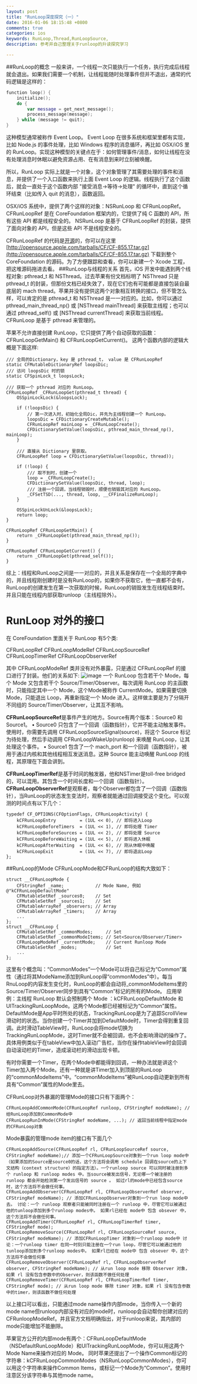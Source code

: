 ```yaml
---
layout: post
title: "RunLoop深度探究（一）"
date: 2016-01-06 18:15:48 +0800
comments: true
categories: ios
keywords: RunLoop,Thread,RunLoopSource,
description: 参考并自己整理关于runloop的升读探究学习

---
```


##RunLoop的概念
一般来讲，一个线程一次只能执行一个任务，执行完成后线程就会退出。如果我们需要一个机制，让线程能随时处理事件但并不退出，通常的代码逻辑是这样的：
```swift
function loop() {
    initialize();
    do {
        var message = get_next_message();
        process_message(message);
    } while (message != quit);
}
```
这种模型通常被称作 Event Loop。 Event Loop 在很多系统和框架里都有实现，比如 Node.js 的事件处理，比如 Windows 程序的消息循环，再比如 OSX/iOS 里的 RunLoop。实现这种模型的关键点在于：如何管理事件/消息，如何让线程在没有处理消息时休眠以避免资源占用、在有消息到来时立刻被唤醒。

所以，RunLoop 实际上就是一个对象，这个对象管理了其需要处理的事件和消息，并提供了一个入口函数来执行上面 Event Loop 的逻辑。线程执行了这个函数后，就会一直处于这个函数内部 "接受消息->等待->处理" 的循环中，直到这个循环结束（比如传入 quit 的消息），函数返回。

OSX/iOS 系统中，提供了两个这样的对象：NSRunLoop 和 CFRunLoopRef。
CFRunLoopRef 是在 CoreFoundation 框架内的，它提供了纯 C 函数的 API，所有这些 API 都是线程安全的。
NSRunLoop 是基于 CFRunLoopRef 的封装，提供了面向对象的 API，但是这些 API 不是线程安全的。

CFRunLoopRef 的代码是[开源](http://opensource.apple.com/source/CF/CF-855.17/CFRunLoop.c)的，你可以在这里 [http://opensource.apple.com/tarballs/CF/CF-855.17.tar.gz](http://opensource.apple.com/tarballs/CF/CF-855.17.tar.gz) 下载到整个 CoreFoundation 的源码。为了方便跟踪和查看，你可以新建一个 Xcode 工程，把这堆源码拖进去看。
##RunLoop与线程的关系
首先，iOS 开发中能遇到两个线程对象: pthread_t 和 NSThread。过去苹果有份文档标明了 NSThread 只是 pthread_t 的封装，但那份文档已经失效了，现在它们也有可能都是直接包装自最底层的 mach thread。苹果并没有提供这两个对象相互转换的接口，但不管怎么样，可以肯定的是 pthread_t 和 NSThread 是一一对应的。比如，你可以通过 pthread_main_thread_np() 或 [NSThread mainThread] 来获取主线程；也可以通过 pthread_self() 或 [NSThread currentThread] 来获取当前线程。CFRunLoop 是基于 pthread 来管理的。

苹果不允许直接创建 RunLoop，它只提供了两个自动获取的函数：CFRunLoopGetMain() 和 CFRunLoopGetCurrent()。 这两个函数内部的逻辑大概是下面这样:
```objc
/// 全局的Dictionary，key 是 pthread_t， value 是 CFRunLoopRef
static CFMutableDictionaryRef loopsDic;
/// 访问 loopsDic 时的锁
static CFSpinLock_t loopsLock;
 
/// 获取一个 pthread 对应的 RunLoop。
CFRunLoopRef _CFRunLoopGet(pthread_t thread) {
    OSSpinLockLock(&loopsLock);
    
    if (!loopsDic) {
        // 第一次进入时，初始化全局Dic，并先为主线程创建一个 RunLoop。
        loopsDic = CFDictionaryCreateMutable();
        CFRunLoopRef mainLoop = _CFRunLoopCreate();
        CFDictionarySetValue(loopsDic, pthread_main_thread_np(), mainLoop);
    }
    
    /// 直接从 Dictionary 里获取。
    CFRunLoopRef loop = CFDictionaryGetValue(loopsDic, thread));
    
    if (!loop) {
        /// 取不到时，创建一个
        loop = _CFRunLoopCreate();
        CFDictionarySetValue(loopsDic, thread, loop);
        /// 注册一个回调，当线程销毁时，顺便也销毁其对应的 RunLoop。
        _CFSetTSD(..., thread, loop, __CFFinalizeRunLoop);
    }
    
    OSSpinLockUnLock(&loopsLock);
    return loop;
}
 
CFRunLoopRef CFRunLoopGetMain() {
    return _CFRunLoopGet(pthread_main_thread_np());
}
 
CFRunLoopRef CFRunLoopGetCurrent() {
    return _CFRunLoopGet(pthread_self());
}
```
综上：线程和RunLoop之间是一一对应的，并且关系是保存在一个全局的字典中的，并且线程刚创建时是没有RunLoop的，如果你不获取它，他一直都不会有，RunLoop的创建发生在第一次获取的时候，RunLoop的销毁发生在线程结束时。并且只能在线程内部获取runloop（主线程除外）。
# RunLoop 对外的接口
在 CoreFoundation 里面关于 RunLoop 有5个类:

CFRunLoopRef
CFRunLoopModeRef
CFRunLoopSourceRef
CFRunLoopTimerRef
CFRunLoopObserverRef

其中 CFRunLoopModeRef 类并没有对外暴露，只是通过 CFRunLoopRef 的接口进行了封装。他们的关系如下:
![image](http://blog.ibireme.com/wp-content/uploads/2015/05/RunLoop_0.png)
一个 RunLoop 包含若干个 Mode，每个 Mode 又包含若干个 Source/Timer/Observer。每次调用 RunLoop 的主函数时，只能指定其中一个 Mode，这个Mode被称作 CurrentMode。如果需要切换 Mode，只能退出 Loop，再重新指定一个 Mode 进入。这样做主要是为了分隔开不同组的 Source/Timer/Observer，让其互不影响。

**CFRunLoopSourceRef**是事件产生的地方。Source有两个版本：Source0 和 Source1。
• Source0 只包含了一个回调（函数指针），它并不能主动触发事件。使用时，你需要先调用 CFRunLoopSourceSignal(source)，将这个 Source 标记为待处理，然后手动调用 CFRunLoopWakeUp(runloop) 来唤醒 RunLoop，让其处理这个事件。
• Source1 包含了一个 mach_port 和一个回调（函数指针），被用于通过内核和其他线程相互发送消息。这种 Source 能主动唤醒 RunLoop 的线程，其原理在下面会讲到。

**CFRunLoopTimerRef**是基于时间的触发器，他和NSTimer是toll-free bridged的，可以混用。其包含一个时间长度和一个回调（函数指针）。
**CFRunLoopObserverRef**是观察者，每个Observer都包含了一个回调（函数指针），当RunLoop的状态发生变法时，观察者就能通过回调接受这个变化。可以观测的时间点有以下几个：
```objc
typedef CF_OPTIONS(CFOptionFlags, CFRunLoopActivity) {
    kCFRunLoopEntry         = (1UL << 0), // 即将进入Loop
    kCFRunLoopBeforeTimers  = (1UL << 1), // 即将处理 Timer
    kCFRunLoopBeforeSources = (1UL << 2), // 即将处理 Source
    kCFRunLoopBeforeWaiting = (1UL << 5), // 即将进入休眠
    kCFRunLoopAfterWaiting  = (1UL << 6), // 刚从休眠中唤醒
    kCFRunLoopExit          = (1UL << 7), // 即将退出Loop
};
```

##RunLoop的Mode
CFRunLoopMode和CFRunLoop的结构大致如下：
```objc
struct __CFRunLoopMode {
    CFStringRef _name;            // Mode Name, 例如 @"kCFRunLoopDefaultMode"
    CFMutableSetRef _sources0;    // Set
    CFMutableSetRef _sources1;    // Set
    CFMutableArrayRef _observers; // Array
    CFMutableArrayRef _timers;    // Array
    ...
};
struct __CFRunLoop {
    CFMutableSetRef _commonModes;     // Set
    CFMutableSetRef _commonModeItems; // Set<Source/Observer/Timer>
    CFRunLoopModeRef _currentMode;    // Current Runloop Mode
    CFMutableSetRef _modes;           // Set
    ...
};
```
这里有个概念叫：“CommonModes”一个Mode可以将自己标记为“Common”属性（通过将其ModeName添加到RunLoop得“commonModes”中）。每当RnuLoop的内容发生变化时，RunLoop的都会自动将_commonModeItems里的Source/Timer/Observer同步到具有“Common”标记的所有的Mode。
应用举例：主线程 RunLoop 默认会预制两个 Mode ：kCFRunLoopDefaultMode 和 UITrackingRunLoopMode。这两个Mode都已经被标记为“Common”属性。DefaultMode是App平时所处的状态，TrackingRunLoop是为了追踪ScrollView滑动时的状态。当你创建一个Timer并加到DefaultMode时，Timer会得到重复回调。此时滑动TableView时，RunLoop会将mode切换为TrackingRunLoopMode，这时Timer就不会被回调，也不会影响滑动的操作了。具体用例类似于在tableView中加入滚动广告栏，当你在操作tableView时会回调自动滚动栏的Timer，造成滚动栏的滑动出现卡顿。

有时你需要一个Timer，在两个Mode中都能得到回调，一种办法就是讲这个Timer加入两个Mode。还有一种就是讲Timer加入到顶层的RunLoop的“commonModeItems”中。“commonModeItems”被RunLoop自动更新到所有具有“Common”属性的Mode里去。

CFRunLoop对外暴漏的管理Mode的接口只有下面两个：
```objc
CFRunLoopAddCommonMode(CFRunLoopRef runloop, CFStringRef modeName); // 给RunLoop添加到CommonMode中
CFRunLoopRunInMode(CFStringRef modeName, ...); // 返回当前线程中指定mode的CFRunLoop对象
```
Mode暴露的管理mode item的接口有下面几个
```objc
CFRunLoopAddSource(CFRunLoopRef rl, CFRunLoopSourceRef source, CFStringRef modeName);// 添加一个CFRunLoopSource对象到一个run loop mode中（如果添加的Source是source0的话，这个方法将会调用 schedule 回调在source的上下文结构（context structure）的指定方法）。一个runloop source 可以同时被注册到多个 runloop 和 runloop modes 中。当source被发出信号，无论哪一个被注册的 runloop 都会开始检测第一个发出信号的 source 。 如过rl的mode中已经包含source时，这个方法将不会做任何事。
CFRunLoopAddObserver(CFRunLoopRef rl, CFRunLoopObserverRef observer, CFStringRef modeName); // 添加CFRunLoopObserver对象到一个run loop mode中去。 讨论：一个 runloop 观察者只能被同时注册在一个 runloop 中，尽管它可以被通过他的tunloop添加到多个runloop modes中。 如果rl已经在 mode中 包含 obsever 中，这个方法将不会做任何事。
CFRunLoopAddTimer(CFRunLoopRef rl, CFRunLoopTimerRef timer, CFStringRef mode);
CFRunLoopRemoveSource(CFRunLoopRef rl, CFRunLoopSourceRef source, CFStringRef modeName); // 添加CFRunLoopTimer 对象到一个runloop mode中 讨论：一个runloop timer 在同一时刻只能注册在一个run loop，尽管它可以被通过他的tunloop添加到多个runloop modes中。 如果rl已经在 mode中 包含 obsever 中，这个方法将不会做任何事
CFRunLoopRemoveObserver(CFRunLoopRef rl, CFRunLoopObserverRef observer, CFStringRef modeName); // 从run loop mode 移除 Observer 对象，如果 rl 没有包含参数中的Observer，则该函数不做任何处理
CFRunLoopRemoveTimer(CFRunLoopRef rl, CFRunLoopTimerRef timer, CFStringRef mode); // 从run loop mode 移除 timer 对象，如果 rl 没有包含参数中的timer，则该函数不做任何处理
```
以上接口可以看出，只能通过mode name操作内部mode，当你传入一个新的mode name但runloop内部没有对应的mode时，runloop会自动帮你创建对应的CFRunloopModeRef。并且官方文档明确指出，对于runloop来说，其内部的mode只能增加不能删除。

苹果官方公开的内部mode有两个：CFRunLoopDefaultMode（NSDefaultRunLoopMode）和UITrackingRunLoopMode，你可以用这两个 Mode Name来操作对应的 Mode。
同时苹果还提出了一个操作Common标记的字符串：kCFRunLoopCommonModes（NSRunLoopCommonModes），你可以用这个字符串来操作Common Items，或标记一个Mode为“Common”。使用时注意区分该字符串与其他mode name。
